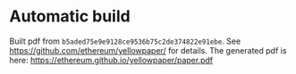# Automatic build
Built pdf from `b5aded75e9e9128ce9536b75c2de374822e91ebe`. See https://github.com/ethereum/yellowpaper/ for details.
The generated pdf is here: https://ethereum.github.io/yellowpaper/paper.pdf
